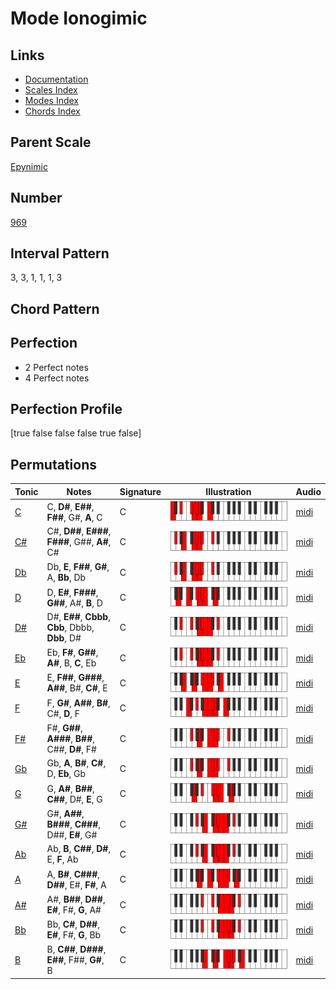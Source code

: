 # Mode Ionogimic

## Links

- [Documentation](README.md)
- [Scales Index](Scales.md)
- [Modes Index](Modes.md)
- [Chords Index](Chords.md)

## Parent Scale

[Epynimic](ScaleEpynimic.md)

## Number

[969](https://ianring.com/musictheory/scales/969)

## Interval Pattern

3, 3, 1, 1, 1, 3

## Chord Pattern



## Perfection

- 2 Perfect notes
- 4 Perfect notes

## Perfection Profile

[true false false false true false]

## Permutations

| Tonic | Notes | Signature | Illustration | Audio |
|-------|-------|-----------|--------------|-------|
| [C](ModeCNaturalIonogimic.md) | C, **D#**, **E##**, **F##**, G#, **A**, C | C | ![CNaturalIonogimic](ModeCNaturalIonogimic.png) | [midi](https://github.com/edipermadi/music/blob/main/docs/ModeCNaturalIonogimic.mid?raw=true) |
| [C#](ModeCSharpIonogimic.md) | C#, **D##**, **E###**, **F###**, G##, **A#**, C# | C | ![CSharpIonogimic](ModeCSharpIonogimic.png) | [midi](https://github.com/edipermadi/music/blob/main/docs/ModeCSharpIonogimic.mid?raw=true) |
| [Db](ModeDFlatIonogimic.md) | Db, **E**, **F##**, **G#**, A, **Bb**, Db | C | ![DFlatIonogimic](ModeDFlatIonogimic.png) | [midi](https://github.com/edipermadi/music/blob/main/docs/ModeDFlatIonogimic.mid?raw=true) |
| [D](ModeDNaturalIonogimic.md) | D, **E#**, **F###**, **G##**, A#, **B**, D | C | ![DNaturalIonogimic](ModeDNaturalIonogimic.png) | [midi](https://github.com/edipermadi/music/blob/main/docs/ModeDNaturalIonogimic.mid?raw=true) |
| [D#](ModeDSharpIonogimic.md) | D#, **E##**, **Cbbb**, **Cbb**, Dbbb, **Dbb**, D# | C | ![DSharpIonogimic](ModeDSharpIonogimic.png) | [midi](https://github.com/edipermadi/music/blob/main/docs/ModeDSharpIonogimic.mid?raw=true) |
| [Eb](ModeEFlatIonogimic.md) | Eb, **F#**, **G##**, **A#**, B, **C**, Eb | C | ![EFlatIonogimic](ModeEFlatIonogimic.png) | [midi](https://github.com/edipermadi/music/blob/main/docs/ModeEFlatIonogimic.mid?raw=true) |
| [E](ModeENaturalIonogimic.md) | E, **F##**, **G###**, **A##**, B#, **C#**, E | C | ![ENaturalIonogimic](ModeENaturalIonogimic.png) | [midi](https://github.com/edipermadi/music/blob/main/docs/ModeENaturalIonogimic.mid?raw=true) |
| [F](ModeFNaturalIonogimic.md) | F, **G#**, **A##**, **B#**, C#, **D**, F | C | ![FNaturalIonogimic](ModeFNaturalIonogimic.png) | [midi](https://github.com/edipermadi/music/blob/main/docs/ModeFNaturalIonogimic.mid?raw=true) |
| [F#](ModeFSharpIonogimic.md) | F#, **G##**, **A###**, **B##**, C##, **D#**, F# | C | ![FSharpIonogimic](ModeFSharpIonogimic.png) | [midi](https://github.com/edipermadi/music/blob/main/docs/ModeFSharpIonogimic.mid?raw=true) |
| [Gb](ModeGFlatIonogimic.md) | Gb, **A**, **B#**, **C#**, D, **Eb**, Gb | C | ![GFlatIonogimic](ModeGFlatIonogimic.png) | [midi](https://github.com/edipermadi/music/blob/main/docs/ModeGFlatIonogimic.mid?raw=true) |
| [G](ModeGNaturalIonogimic.md) | G, **A#**, **B##**, **C##**, D#, **E**, G | C | ![GNaturalIonogimic](ModeGNaturalIonogimic.png) | [midi](https://github.com/edipermadi/music/blob/main/docs/ModeGNaturalIonogimic.mid?raw=true) |
| [G#](ModeGSharpIonogimic.md) | G#, **A##**, **B###**, **C###**, D##, **E#**, G# | C | ![GSharpIonogimic](ModeGSharpIonogimic.png) | [midi](https://github.com/edipermadi/music/blob/main/docs/ModeGSharpIonogimic.mid?raw=true) |
| [Ab](ModeAFlatIonogimic.md) | Ab, **B**, **C##**, **D#**, E, **F**, Ab | C | ![AFlatIonogimic](ModeAFlatIonogimic.png) | [midi](https://github.com/edipermadi/music/blob/main/docs/ModeAFlatIonogimic.mid?raw=true) |
| [A](ModeANaturalIonogimic.md) | A, **B#**, **C###**, **D##**, E#, **F#**, A | C | ![ANaturalIonogimic](ModeANaturalIonogimic.png) | [midi](https://github.com/edipermadi/music/blob/main/docs/ModeANaturalIonogimic.mid?raw=true) |
| [A#](ModeASharpIonogimic.md) | A#, **B##**, **D##**, **E#**, F#, **G**, A# | C | ![ASharpIonogimic](ModeASharpIonogimic.png) | [midi](https://github.com/edipermadi/music/blob/main/docs/ModeASharpIonogimic.mid?raw=true) |
| [Bb](ModeBFlatIonogimic.md) | Bb, **C#**, **D##**, **E#**, F#, **G**, Bb | C | ![BFlatIonogimic](ModeBFlatIonogimic.png) | [midi](https://github.com/edipermadi/music/blob/main/docs/ModeBFlatIonogimic.mid?raw=true) |
| [B](ModeBNaturalIonogimic.md) | B, **C##**, **D###**, **E##**, F##, **G#**, B | C | ![BNaturalIonogimic](ModeBNaturalIonogimic.png) | [midi](https://github.com/edipermadi/music/blob/main/docs/ModeBNaturalIonogimic.mid?raw=true) |
